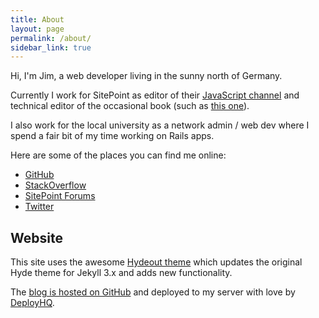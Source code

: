 ```yaml
---
title: About
layout: page
permalink: /about/
sidebar_link: true
---
```


Hi, I'm Jim, a web developer living in the sunny north of Germany.

Currently I work for SitePoint as editor of their [JavaScript channel](https://www.sitepoint.com/javascript/) and technical editor of the occasional book (such as [this one](https://www.sitepoint.com/premium/books/javascript-novice-to-ninja-2nd-edition)).

I also work for the local university as a network admin / web dev where I spend a fair bit of my time working on Rails apps.

Here are some of the places you can find me online:

- [GitHub](https://github.com/jameshibbard)
- [StackOverflow](https://stackoverflow.com/users/1136887/jack-zelig)
- [SitePoint Forums](https://www.sitepoint.com/community/u/Pullo)
- [Twitter](https://twitter.com/jchibbard)

## Website

This site uses the awesome [Hydeout theme](https://github.com/fongandrew/hydeout) which updates the original Hyde theme for Jekyll 3.x and adds new functionality.

The [blog is hosted on GitHub](https://github.com/jameshibbard/blog) and deployed to my server with love by [DeployHQ](https://www.deployhq.com/).
